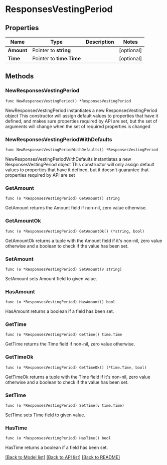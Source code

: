 # ResponsesVestingPeriod

## Properties

Name | Type | Description | Notes
------------ | ------------- | ------------- | -------------
**Amount** | Pointer to **string** |  | [optional] 
**Time** | Pointer to **time.Time** |  | [optional] 

## Methods

### NewResponsesVestingPeriod

`func NewResponsesVestingPeriod() *ResponsesVestingPeriod`

NewResponsesVestingPeriod instantiates a new ResponsesVestingPeriod object
This constructor will assign default values to properties that have it defined,
and makes sure properties required by API are set, but the set of arguments
will change when the set of required properties is changed

### NewResponsesVestingPeriodWithDefaults

`func NewResponsesVestingPeriodWithDefaults() *ResponsesVestingPeriod`

NewResponsesVestingPeriodWithDefaults instantiates a new ResponsesVestingPeriod object
This constructor will only assign default values to properties that have it defined,
but it doesn't guarantee that properties required by API are set

### GetAmount

`func (o *ResponsesVestingPeriod) GetAmount() string`

GetAmount returns the Amount field if non-nil, zero value otherwise.

### GetAmountOk

`func (o *ResponsesVestingPeriod) GetAmountOk() (*string, bool)`

GetAmountOk returns a tuple with the Amount field if it's non-nil, zero value otherwise
and a boolean to check if the value has been set.

### SetAmount

`func (o *ResponsesVestingPeriod) SetAmount(v string)`

SetAmount sets Amount field to given value.

### HasAmount

`func (o *ResponsesVestingPeriod) HasAmount() bool`

HasAmount returns a boolean if a field has been set.

### GetTime

`func (o *ResponsesVestingPeriod) GetTime() time.Time`

GetTime returns the Time field if non-nil, zero value otherwise.

### GetTimeOk

`func (o *ResponsesVestingPeriod) GetTimeOk() (*time.Time, bool)`

GetTimeOk returns a tuple with the Time field if it's non-nil, zero value otherwise
and a boolean to check if the value has been set.

### SetTime

`func (o *ResponsesVestingPeriod) SetTime(v time.Time)`

SetTime sets Time field to given value.

### HasTime

`func (o *ResponsesVestingPeriod) HasTime() bool`

HasTime returns a boolean if a field has been set.


[[Back to Model list]](../README.md#documentation-for-models) [[Back to API list]](../README.md#documentation-for-api-endpoints) [[Back to README]](../README.md)


